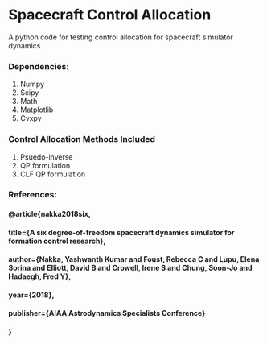 # Spacecraft Control Allocation
A python code for testing control allocation for spacecraft simulator dynamics.

### Dependencies: 
1) Numpy 
2) Scipy
3) Math
4) Matplotlib
5) Cvxpy  

### Control Allocation Methods Included
1) Psuedo-inverse 
2) QP formulation 
3) CLF QP formulation 


### References:
#### @article{nakka2018six,
#### title={A six degree-of-freedom spacecraft dynamics simulator for formation control research},
#### author={Nakka, Yashwanth Kumar and Foust, Rebecca C and Lupu, Elena Sorina and Elliott, David B and Crowell, Irene S and Chung, Soon-Jo and Hadaegh, Fred Y},
#### year={2018},
#### publisher={AIAA Astrodynamics Specialists Conference}
#### }
